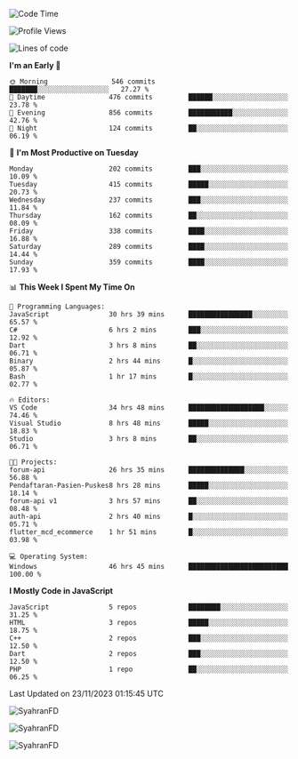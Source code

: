 <!--START_SECTION:waka-->
![Code Time](http://img.shields.io/badge/Code%20Time-60%20hrs%205%20mins-blue)

![Profile Views](http://img.shields.io/badge/Profile%20Views-108-blue)

![Lines of code](https://img.shields.io/badge/From%20Hello%20World%20I%27ve%20Written-418.7%20thousand%20lines%20of%20code-blue)

**I'm an Early 🐤** 

```text
🌞 Morning                546 commits         ███████░░░░░░░░░░░░░░░░░░   27.27 % 
🌆 Daytime                476 commits         ██████░░░░░░░░░░░░░░░░░░░   23.78 % 
🌃 Evening                856 commits         ███████████░░░░░░░░░░░░░░   42.76 % 
🌙 Night                  124 commits         ██░░░░░░░░░░░░░░░░░░░░░░░   06.19 % 
```
📅 **I'm Most Productive on Tuesday** 

```text
Monday                   202 commits         ███░░░░░░░░░░░░░░░░░░░░░░   10.09 % 
Tuesday                  415 commits         █████░░░░░░░░░░░░░░░░░░░░   20.73 % 
Wednesday                237 commits         ███░░░░░░░░░░░░░░░░░░░░░░   11.84 % 
Thursday                 162 commits         ██░░░░░░░░░░░░░░░░░░░░░░░   08.09 % 
Friday                   338 commits         ████░░░░░░░░░░░░░░░░░░░░░   16.88 % 
Saturday                 289 commits         ████░░░░░░░░░░░░░░░░░░░░░   14.44 % 
Sunday                   359 commits         ████░░░░░░░░░░░░░░░░░░░░░   17.93 % 
```


📊 **This Week I Spent My Time On** 

```text
💬 Programming Languages: 
JavaScript               30 hrs 39 mins      ████████████████░░░░░░░░░   65.57 % 
C#                       6 hrs 2 mins        ███░░░░░░░░░░░░░░░░░░░░░░   12.92 % 
Dart                     3 hrs 8 mins        ██░░░░░░░░░░░░░░░░░░░░░░░   06.71 % 
Binary                   2 hrs 44 mins       █░░░░░░░░░░░░░░░░░░░░░░░░   05.87 % 
Bash                     1 hr 17 mins        █░░░░░░░░░░░░░░░░░░░░░░░░   02.77 % 

🔥 Editors: 
VS Code                  34 hrs 48 mins      ███████████████████░░░░░░   74.46 % 
Visual Studio            8 hrs 48 mins       █████░░░░░░░░░░░░░░░░░░░░   18.83 % 
Studio                   3 hrs 8 mins        ██░░░░░░░░░░░░░░░░░░░░░░░   06.71 % 

🐱‍💻 Projects: 
forum-api                26 hrs 35 mins      ██████████████░░░░░░░░░░░   56.88 % 
Pendaftaran-Pasien-Puskes8 hrs 28 mins       █████░░░░░░░░░░░░░░░░░░░░   18.14 % 
forum-api v1             3 hrs 57 mins       ██░░░░░░░░░░░░░░░░░░░░░░░   08.48 % 
auth-api                 2 hrs 40 mins       █░░░░░░░░░░░░░░░░░░░░░░░░   05.71 % 
flutter_mcd_ecommerce    1 hr 51 mins        █░░░░░░░░░░░░░░░░░░░░░░░░   03.98 % 

💻 Operating System: 
Windows                  46 hrs 45 mins      █████████████████████████   100.00 % 
```

**I Mostly Code in JavaScript** 

```text
JavaScript               5 repos             ████████░░░░░░░░░░░░░░░░░   31.25 % 
HTML                     3 repos             █████░░░░░░░░░░░░░░░░░░░░   18.75 % 
C++                      2 repos             ███░░░░░░░░░░░░░░░░░░░░░░   12.50 % 
Dart                     2 repos             ███░░░░░░░░░░░░░░░░░░░░░░   12.50 % 
PHP                      1 repo              ██░░░░░░░░░░░░░░░░░░░░░░░   06.25 % 
```




 Last Updated on 23/11/2023 01:15:45 UTC
<!--END_SECTION:waka-->

<p align="left">
  <img src="https://github-readme-stats.vercel.app/api/top-langs?username=SyahranFD&layout=donut&hide=C%2B%2B,CMake,css&show_icons=true&locale=en&&theme=blueberry" alt="SyahranFD" />
</p>

<p align="left">
  <img src="https://github-readme-stats.vercel.app/api?username=SyahranFD&show_icons=true&locale=en&theme=blueberry" alt="SyahranFD" />
</p>

<p align="left">
  <img src="https://streak-stats.demolab.com/?user=SyahranFD&theme=blueberry" alt="SyahranFD"/>
</p>
